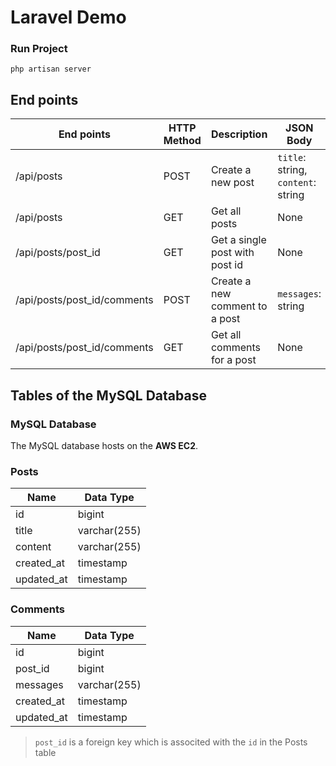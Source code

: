 
# Laravel Demo

### Run Project
```
php artisan server
```

## End points
|End points   |HTTP Method|Description|JSON Body|
|----------------|------------|-----------------------------|--------|
|/api/posts|POST|Create a new post   |`title`: string, `content`: string|
|/api/posts|GET|Get all posts   |None|
|/api/posts/post_id|GET|Get a single post with post id   |None|
|/api/posts/post_id/comments|POST|Create a new comment to a post |`messages`: string|
|/api/posts/post_id/comments|GET|Get all comments for a post|None|


## Tables of the MySQL Database 

### MySQL Database
The MySQL database hosts on the **AWS EC2**.

### Posts
|Name|Data Type|
|--|------------|
|id|bigint|
|title|varchar(255)|
|content|varchar(255)|
|created_at|timestamp|
|updated_at|timestamp|

### Comments
|Name|Data Type|
|--|------------|
|id|bigint|
|post_id|bigint|
|messages|varchar(255)|
|created_at|timestamp|
|updated_at|timestamp|

> `post_id` is a foreign key which is associted with the `id` in the Posts table



